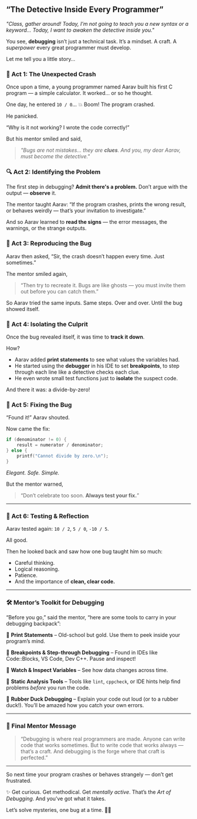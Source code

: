 ## “The Detective Inside Every Programmer”

*"Class, gather around! Today, I’m not going to teach you a new syntax or a keyword... Today, I want to awaken the detective inside you."*

You see, **debugging** isn’t just a technical task. It’s a mindset. A craft. A *superpower* every great programmer must develop.

Let me tell you a little story…


### 🧩 Act 1: The Unexpected Crash

Once upon a time, a young programmer named Aarav built his first C program — a simple calculator. It worked… or so he thought.

One day, he entered `10 / 0`…
💥 Boom! The program crashed.

He panicked.

“Why is it not working? I wrote the code correctly!”

But his mentor smiled and said,

> *"Bugs are not mistakes… they are **clues**. And you, my dear Aarav, must become the detective."*


### 🔍 Act 2: Identifying the Problem

The first step in debugging?
**Admit there's a problem.** Don’t argue with the output — **observe** it.

The mentor taught Aarav:
“If the program crashes, prints the wrong result, or behaves weirdly — that’s your invitation to investigate.”

And so Aarav learned to **read the signs** — the error messages, the warnings, or the strange outputs.


### 🧪 Act 3: Reproducing the Bug

Aarav then asked,
“Sir, the crash doesn’t happen every time. Just sometimes.”

The mentor smiled again,

> “Then try to recreate it. Bugs are like ghosts — you must invite them out before you can catch them.”

So Aarav tried the same inputs. Same steps. Over and over. Until the bug showed itself.


### 🧠 Act 4: Isolating the Culprit

Once the bug revealed itself, it was time to **track it down**.

How?

* Aarav added **print statements** to see what values the variables had.
* He started using the **debugger** in his IDE to set **breakpoints**, to step through each line like a detective checks each clue.
* He even wrote small test functions just to **isolate** the suspect code.

And there it was: a divide-by-zero!


### 🔧 Act 5: Fixing the Bug

“Found it!” Aarav shouted.

Now came the fix:

```c
if (denominator != 0) {
    result = numerator / denominator;
} else {
    printf("Cannot divide by zero.\n");
}
```

*Elegant. Safe. Simple.*

But the mentor warned,

> “Don’t celebrate too soon. **Always test your fix.**”

---

### 🧪 Act 6: Testing & Reflection

Aarav tested again: `10 / 2`, `5 / 0`, `-10 / 5`.

All good.

Then he looked back and saw how one bug taught him so much:

* Careful thinking.
* Logical reasoning.
* Patience.
* And the importance of **clean, clear code.**

---

### 🛠️ Mentor’s Toolkit for Debugging

“Before you go,” said the mentor, “here are some tools to carry in your debugging backpack”:

🔹 **Print Statements** – Old-school but gold. Use them to peek inside your program’s mind.

🔹 **Breakpoints & Step-through Debugging** – Found in IDEs like Code::Blocks, VS Code, Dev C++. Pause and inspect!

🔹 **Watch & Inspect Variables** – See how data changes across time.

🔹 **Static Analysis Tools** – Tools like `lint`, `cppcheck`, or IDE hints help find problems *before* you run the code.

🔹 **Rubber Duck Debugging** – Explain your code out loud (or to a rubber duck!). You’ll be amazed how you catch your own errors.

---

### 🎯 Final Mentor Message

> “Debugging is where real programmers are made.
> Anyone can write code that works sometimes.
> But to write code that works always — that’s a craft.
> And debugging is the forge where that craft is perfected.”

---

So next time your program crashes or behaves strangely — don’t get frustrated.

✨ Get curious. Get methodical. Get *mentally active*.
That’s the *Art of Debugging*. And you’ve got what it takes.

Let’s solve mysteries, one bug at a time. 🕵️‍♂️

